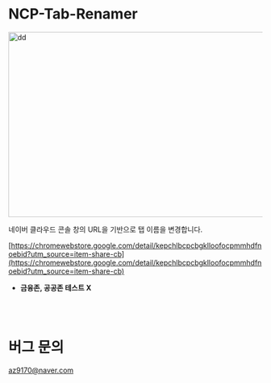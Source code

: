 # NCP-Tab-Renamer

<img width="1333" height="368" alt="dd" src="https://github.com/user-attachments/assets/1f96e5ad-8b54-4224-941e-648903685147" />


네이버 클라우드 콘솔 창의
URL을 기반으로
탭 이름을 변경합니다.


[https://chromewebstore.google.com/detail/kepchlbcpcbgklloofocpmmhdfnoebid?utm_source=item-share-cb](https://chromewebstore.google.com/detail/kepchlbcpcbgklloofocpmmhdfnoebid?utm_source=item-share-cb)



- **금융존, 공공존 테스트 X**

  

<br><br>

# 버그 문의

az9170@naver.com
